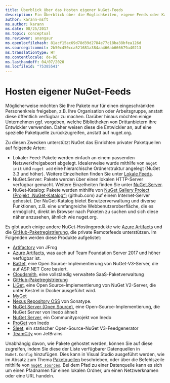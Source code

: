 ```yaml
---
title: Überblick über das Hosten eigener NuGet-Feeds
description: Ein Überblick über die Möglichkeiten, eigene Feeds oder Kataloge für NuGet-Pakete lokal oder remote zu hosten
author: karann-msft
ms.author: karann
ms.date: 08/25/2017
ms.topic: conceptual
ms.reviewer: anangaur
ms.openlocfilehash: 81acf15ac69d78d39d2784e77c18ba38bfea126d
ms.sourcegitcommit: 2b50c450cca521681a384aa466ab666679a40213
ms.translationtype: HT
ms.contentlocale: de-DE
ms.lasthandoff: 04/07/2020
ms.locfileid: "75385541"
---
```

# <a name="hosting-your-own-nuget-feeds"></a>Hosten eigener NuGet-Feeds

Möglicherweise möchten Sie Ihre Pakete nur für einen eingeschränkten Personenkreis freigeben, z.B. Ihre Organisation oder Arbeitsgruppe, anstatt diese öffentlich verfügbar zu machen. Darüber hinaus möchten einige Unternehmen ggf. vorgeben, welche Bibliotheken von Drittanbietern ihre Entwickler verwenden. Daher weisen diese die Entwickler an, auf eine spezielle Paketquelle zurückzugreifen, anstatt auf nuget.org.

Zu diesen Zwecken unterstützt NuGet das Einrichten privater Paketquellen auf folgende Arten:

- Lokaler Feed: Pakete werden einfach an einem passenden Netzwerkfreigabeort abgelegt. Idealerweise wurde mithilfe von `nuget init` und `nuget add` eine hierarchische Ordnerstruktur angelegt (NuGet 3.3 und höher). Weitere Einzelheiten finden Sie unter [Lokale Feeds](../hosting-packages/local-feeds.md).
- NuGet.Server: Pakete werden über einen lokalen HTTP-Server verfügbar gemacht. Weitere Einzelheiten finden Sie unter [NuGet.Server](../hosting-packages/nuget-server.md).
- NuGet-Katalog: Pakete werden mithilfe von [NuGet Gallery Project (Projekt „NuGet-Katalog“)](https://github.com/NuGet/NuGetGallery#build-and-run-the-gallery-in-arbitrary-number-easy-steps) (github.com) auf einem Internet-Server gehostet. Der NuGet-Katalog bietet Benutzerverwaltung und diverse Funktionen, z.B. eine umfangreiche Webbenutzeroberfläche, die es ermöglicht, direkt im Browser nach Paketen zu suchen und sich diese näher anzusehen, ähnlich wie nuget.org.

Es gibt auch einige andere NuGet-Hostingprodukte wie [Azure Artifacts](https://www.visualstudio.com/docs/package/nuget/publish) und die [GitHub-Paketregistrierung](https://help.github.com/articles/configuring-nuget-for-use-with-github-package-registry), die private Remotefeeds unterstützen. Im Folgenden werden diese Produkte aufgelistet:

- [Artifactory](https://www.jfrog.com/artifactory/) von JFrog
- [Azure Artifacts](https://www.visualstudio.com/docs/package/nuget/publish), was auch auf Team Foundation Server 2017 und höher verfügbar ist.
- [BaGet](https://github.com/loic-sharma/BaGet), eine Open Source-Implementierung von NuGet-V3-Server, die auf ASP.NET Core basiert.
- [Cloudsmith](https://cloudsmith.io/l/nuget-feed/), eine vollständig verwaltete SaaS-Paketverwaltung
- [GitHub-Paketregistrierung](https://help.github.com/articles/configuring-nuget-for-use-with-github-package-registry)
- [LiGet](https://github.com/ai-traders/liget), eine Open Source-Implementierung von NuGet V2-Server, die unter Kestrel in Docker ausgeführt wird.
- [MyGet](https://myget.org)
- [Nexus Repository OSS](https://www.sonatype.com/nexus-repository-oss) von Sonatype.
- [NuGet Server (Open Source)](https://github.com/svenkle/nuget-server), eine Open-Source-Implementierung, die NuGet Server von Inedo ähnelt
- [NuGet Server](http://nugetserver.net/), ein Communityprojekt von Inedo
- [ProGet](https://inedo.com/proget) von Inedo
- [Sleet](https://github.com/emgarten/sleet), ein statischer Open-Source-NuGet V3-Feedgenerator
- [TeamCity](https://www.jetbrains.com/teamcity/) von JetBrains

Unabhängig davon, wie Pakete gehostet werden, können Sie auf diese zugreifen, indem Sie diese der Liste verfügbarer Datenquellen in `NuGet.Config` hinzufügen. Dies kann in Visual Studio ausgeführt werden, wie im Absatz zum Thema [Paketquellen](../consume-packages/install-use-packages-visual-studio.md#package-sources) beschrieben, oder über die Befehlszeile mithilfe von [`nuget sources`](../reference/cli-reference/cli-ref-sources.md). Bei dem Pfad zu einer Datenquelle kann es sich um einen Pfadnamen für einen lokalen Ordner, um einen Netzwerknamen oder eine URL handeln.
